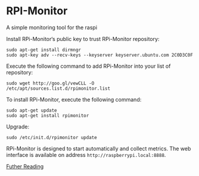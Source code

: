# RPI-Monitor

A simple monitoring tool for the raspi

Install RPi-Monitor‘s public key to trust RPi-Monitor repository:

```
sudo apt-get install dirmngr
sudo apt-key adv --recv-keys --keyserver keyserver.ubuntu.com 2C0D3C0F
```

Execute the following command to add RPi-Monitor into your list of repository:

```
sudo wget http://goo.gl/vewCLL -O /etc/apt/sources.list.d/rpimonitor.list
```

To install RPi-Monitor, execute the following command:

```
sudo apt-get update
sudo apt-get install rpimonitor
```

Upgrade:

```
sudo /etc/init.d/rpimonitor update
```

RPi-Monitor is designed to start automatically and collect metrics. The web interface is available on address `http://raspberrypi.local:8888`.

[Futher Reading](https://xavierberger.github.io/RPi-Monitor-docs/11_installation.html)
